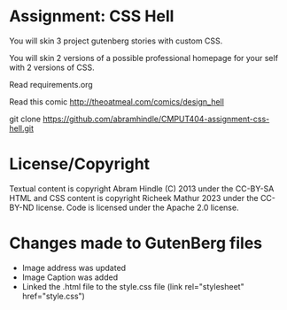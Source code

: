 Assignment: CSS Hell
====================

You will skin 3 project gutenberg stories with custom CSS.

You will skin 2 versions of a possible professional homepage for your
self with 2 versions of CSS.

Read requirements.org

Read this comic http://theoatmeal.com/comics/design_hell

git clone https://github.com/abramhindle/CMPUT404-assignment-css-hell.git

License/Copyright
=================

Textual content is copyright Abram Hindle (C) 2013 under the CC-BY-SA
HTML and CSS content is copyright Richeek Mathur 2023 under the CC-BY-ND license.
Code is licensed under the Apache 2.0 license.


Changes made to GutenBerg files
===============================
* Image address was updated
* Image Caption was added
* Linked the .html file to the style.css file (link rel="stylesheet" href="style.css")
